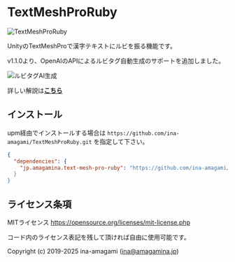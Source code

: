 # TextMeshProRuby

![TextMeshProRuby](https://amagamina.jp/wp-content/uploads/2019/12/tmpro-ruby-test.gif)

UnityのTextMeshProで漢字テキストにルビを振る機能です。

v1.1.0より、OpenAIのAPIによるルビタグ自動生成のサポートを追加しました。

![ルビタグAI生成](https://amagamina.jp/blog/wp-content/uploads/2025/05/tmpro-ruby-ai.gif)

詳しい解説は[**こちら**](https://amagamina.jp/tmpro-ruby/)

## インストール

upm経由でインストールする場合は `https://github.com/ina-amagami/TextMeshProRuby.git` を指定して下さい。

```manifest.json
{
  "dependencies": {
    "jp.amagamina.text-mesh-pro-ruby": "https://github.com/ina-amagami/TextMeshProRuby.git
  }
}
```

## ライセンス条項

MITライセンス
https://opensource.org/licenses/mit-license.php
  
コード内のライセンス表記を残して頂ければ自由に使用可能です。
  
Copyright (c) 2019-2025 ina-amagami (ina@amagamina.jp)
